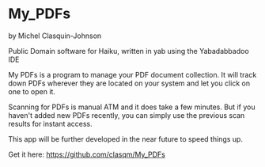 # My_PDFs

by Michel Clasquin-Johnson

Public Domain software for Haiku, written in yab using the Yabadabbadoo IDE

My PDFs is a program to manage your PDF document collection. It will track down PDFs wherever they are located on your system and let you click on one to open it.

Scanning for PDFs is manual ATM and it does take a few minutes. But if you haven't added new PDFs recently, you can simply use the previous scan results for instant access.

This app will be further developed in the near future to speed things up.

Get it here: https://github.com/clasqm/My_PDFs


